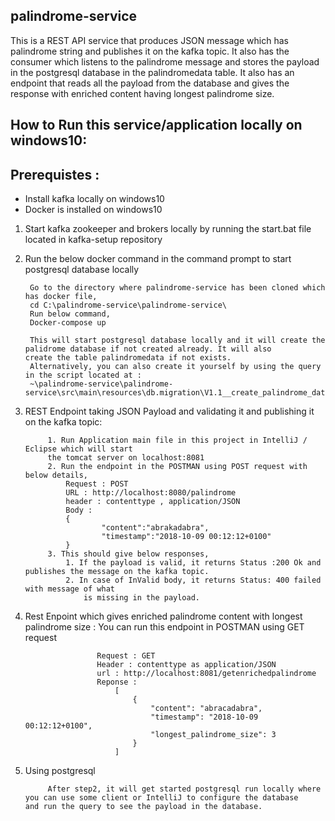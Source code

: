 ## palindrome-service
This is a REST API service that produces JSON message which has palindrome string and publishes it on the kafka topic. It also has the consumer which listens to the palindrome message and stores the payload in the postgresql database in the palindromedata table. It also has an endpoint that reads all the payload from the database and gives the response with enriched content having longest palindrome size.  

## How to Run this service/application locally on windows10:

## Prerequistes :
- Install kafka locally on windows10
- Docker is installed on windows10

1. Start kafka zookeeper and brokers locally by running the start.bat file located in kafka-setup repository

2. Run the below docker command in the command prompt to start postgresql database locally 

        Go to the directory where palindrome-service has been cloned which has docker file,
        cd C:\palindrome-service\palindrome-service\
        Run below command,
        Docker-compose up

        This will start postgresql database locally and it will create the palidrome database if not created already. It will also               create the table palindromedata if not exists. 
        Alternatively, you can also create it yourself by using the query in the script located at :
        ~\palindrome-service\palindrome-service\src\main\resources\db.migration\V1.1__create_palindrome_data_table.sql

3. REST Endpoint taking JSON Payload and validating it and publishing it on the kafka topic:

            1. Run Application main file in this project in IntelliJ / Eclipse which will start 
            the tomcat server on localhost:8081
            2. Run the endpoint in the POSTMAN using POST request with below details,
                Request : POST
                URL : http://localhost:8080/palindrome
                header : contenttype , application/JSON
                Body : 
                {
                        "content":"abrakadabra",
                        "timestamp":"2018-10-09 00:12:12+0100"
                }
            3. This should give below responses,
                1. If the payload is valid, it returns Status :200 Ok and publishes the message on the kafka topic.
                2. In case of InValid body, it returns Status: 400 failed with message of what 
                    is missing in the payload. 

 4. Rest Enpoint which gives enriched palindrome content with longest palindrome size :
    You can run this endpoint in POSTMAN using GET request
                
                        Request : GET
                        Header : contenttype as application/JSON
                        url : http://localhost:8081/getenrichedpalindrome
                        Reponse :
                            [
                                {
                                    "content": "abracadabra",
                                    "timestamp": "2018-10-09 00:12:12+0100",
                                    "longest_palindrome_size": 3
                                }
                            ]

5. Using postgresql

            After step2, it will get started postgresql run locally where you can use some client or IntelliJ to configure the database             and run the query to see the payload in the database. 


